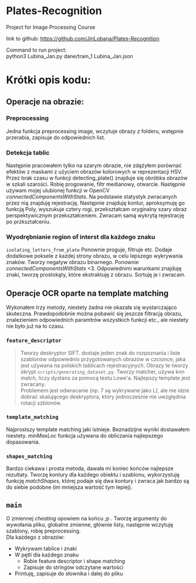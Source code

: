 # Plates-Recognition
Project for Image Processing Course

link to github: https://github.com/JinLobana/Plates-Recognition

Command to run project:  
python3 Lubina_Jan.py dane/train_1 Lubina_Jan.json

# Krótki opis kodu:
## Operacje na obrazie:
### Preprocessing
Jedna funkcja preprocessing image, wczytuje obrazy z folderu, wstępnie przerabia, zapisuje do odpowiednich list.  
### Detekcja tablic
Następnie pracowałem tylko na szarym obrazie, nie zdążyłem porównać efektów z maskami z użyciem obrazów kolorowych w reprezentacji HSV. Przez brak czasu w funkcji detecting_plate() znajduje się obróbka obrazów w szkali szarości. Robię progowanie, filtr medianowy, otwarcie. Następnie używam mojej ulubionej funkcji w OpenCV *connectedComponentsWithStats*. Na podstawie statystyk zwracanych przez nią znajduję rejestrację. Następnie znajduję kontur, aproksymuję go funkcją Poly, wyszukuje cztery rogi, przekształcam oryginalny szary obraz perspektywicznym przekształceniem. Zwracam samą wykrytą rejestrację po przkształceniu. 

### Wyodrębnianie region of interst dla każdego znaku
```isolating_letters_from_plate``` Ponownie proguje, filtruje etc. Dodaje dodatkowe poksele z każdej strony obrazu, w celu lepszego wykrywania znaków. Tworzy negatyw obrazu binarnego. Ponownie *connectedComponentsWithStats* \<3. Odpowiednimi warunkami znajduję znaki, tworzę prostokąty, które ekstraktuję z obrazu. Sortuję je i zwracam. 

## Operacje OCR oparte na template matching

Wykonałem trzy metody, niestety żadna nie okazała się wystarczająco skuteczna. Prawdopodobnie można pobawić się jeszcze filtracją obrazu, znalezieniem odpowiednich paramtrów wszystkich funkcji etc., ale niestety nie było już na to czasu. 

### ```feature_descriptor```
> Tworzy deskryptor SIFT. dostaje jeden znak do rozpoznania i liste szablonów odpowiednio przygotowanych obrazów w czcionce, jaka jest używana na polskich tablicach rejestracyjnych. Obrazy te tworzy skrypt ```scripts/generating_dataset.py```. Tworzy matcher, używa knn match, liczy dystans za pomocą testu Lowe'a. Najlepszy template jest zwracany.  
> Problemem jest odwracanie (np. 7 są wykrywane jako L), ale nie idzie dobrać skalującego deskryptora, który jednocześnie nie uwzględnia rotacji szblonów. 

### ```template_matching```
Najprostszy template matching jaki istnieje. Beznadzijne wyniki dostawałem niestety. *minMaxLoc* funkcja używana do obliczania najlepszego dopasowania. 

### ```shapes_matching```
Bardzo ciekawa i prosta metoda, dawała mi koniec końców najlepsze rezultaty. Tworzę kontury dla każdego obiektu i szablonu, wykorzystuję funkcję *matchShapes*, której podaje się dwa kontury i zwraca jak bardzo są do siebie podobne (im mniejsza wartość tym lepiej). 

## ```main```

O zmiennej *cheating* opowiem na końcu ;p . Tworzę argumenty do wywołania pliku, globalne zmienne, głównie listy, następnie wczytuję szablony, robię preprocessing.  
Dla każdego z obrazów:
- Wykrywam tablice i znaki
- W pętli dla każdego znaku  
    - Robie feature descriptor i shape matching
    - Zapisuje do stringów odczytane wartości
- Printuję, zapisuje do słownika i dalej do pliku


